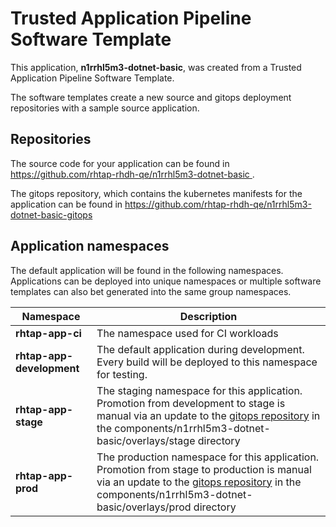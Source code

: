 # Trusted Application Pipeline Software Template

This application, **n1rrhl5m3-dotnet-basic**, was created from a Trusted Application Pipeline Software Template.

The software templates create a new source and gitops deployment repositories with a sample source application. 

## Repositories

The source code for your application can be found in [https://github.com/rhtap-rhdh-qe/n1rrhl5m3-dotnet-basic ](https://github.com/rhtap-rhdh-qe/n1rrhl5m3-dotnet-basic ).
 
The gitops repository, which contains the kubernetes manifests for the application can be found in 
[https://github.com/rhtap-rhdh-qe/n1rrhl5m3-dotnet-basic-gitops ](https://github.com/rhtap-rhdh-qe/n1rrhl5m3-dotnet-basic-gitops ) 

## Application namespaces 

The default application will be found in the following namespaces. Applications can be deployed into unique namespaces or multiple software templates can also bet generated into the same group namespaces.  

|  Namespace   |  Description   |  
| -------- | -------- |
| **rhtap-app-ci** | The namespace used for CI workloads |
| **rhtap-app-development** | The default application during development. Every build will be deployed to this namespace for testing. |
| **rhtap-app-stage** | The staging namespace for this application. Promotion from development to stage is manual via an update to the [gitops repository](https://github.com/rhtap-rhdh-qe/n1rrhl5m3-dotnet-basic-gitops ) in the components/n1rrhl5m3-dotnet-basic/overlays/stage directory |
| **rhtap-app-prod** | The production namespace for this application. Promotion from stage to production is manual via an update to the [gitops repository](https://github.com/rhtap-rhdh-qe/n1rrhl5m3-dotnet-basic-gitops ) in the components/n1rrhl5m3-dotnet-basic/overlays/prod directory |